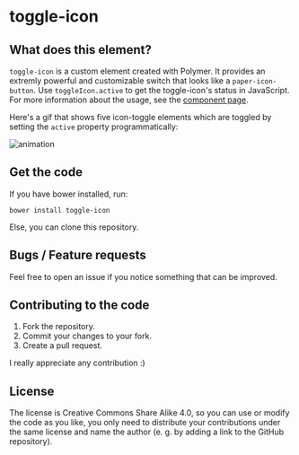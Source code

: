 toggle-icon
=================

## What does this element?
`toggle-icon` is a custom element created with Polymer. It provides an extremly powerful and customizable switch that looks like a `paper-icon-button`. Use `toggleIcon.active` to get the toggle-icon's status in JavaScript. For more information about the usage, see the [component page](http://fxedel.github.io/toggle-icon/toggle-icon/).

Here's a gif that shows five icon-toggle elements which are toggled by setting the `active` property programmatically:

![animation](https://cloud.githubusercontent.com/assets/7782229/9784398/2e81c9f6-57ab-11e5-92ee-b13603c8c585.gif)


## Get the code
If you have bower installed, run:

```
bower install toggle-icon
```

Else, you can clone this repository.

## Bugs / Feature requests
Feel free to open an issue if you notice something that can be improved.

## Contributing to the code
1. Fork the repository.
2. Commit your changes to your fork.
3. Create a pull request.

I really appreciate any contribution :)

## License
The license is Creative Commons Share Alike 4.0, so you can use or modify the code as you like, you only need to distribute your contributions under the same license and name the author (e. g. by adding a link to the GitHub repository).

